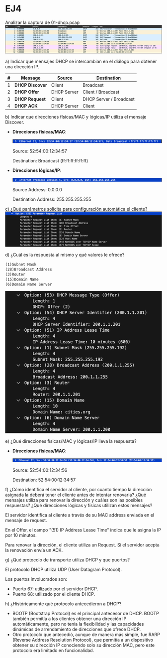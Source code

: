 # EJ4

Analizar la captura de 01-dhcp.pcap
![diagrama nat](./images/01-dhcp.png)

a) Indicar que mensajes DHCP se intercambian en el diálogo para obtener una dirección IP.

| #   | Message           | Source      | Destination             |
| --- | ----------------- | ----------- | ----------------------- |
| 1   | **DHCP Discover** | Client      | Broadcast               |
| 2   | **DHCP Offer**    | DHCP Server | Client / Broadcast      |
| 3   | **DHCP Request**  | Client      | DHCP Server / Broadcast |
| 4   | **DHCP ACK**      | DHCP Server | Client                  |

b) Indicar que direcciones físicas/MAC y lógicas/IP utiliza el mensaje Discover.

- **Direcciones físicas/MAC**:

  ![MAC](./images/01-discover-mac.png)

  Source: 52:54:00:12:34:57

  Destination: Broadcast (ff:ff:ff:ff:ff:ff)

- **Direcciones lógicas/IP**:

  ![IP](./images/01-discover-ip.png)

  Source Address: 0.0.0.0

  Destination Address: 255.255.255.255

c) ¿Qué parámetros solicita para configuración automática el cliente?
![req list](./images/01-req-list.png)

d) ¿Cuál es la respuesta al mismo y qué valores le ofrece?

    (1)Subnet Mask
    (28)Broadcast Address
    (3)Router
    (15)Domain Name
    (6)Domain Name Server

![req list](./images/01-req-offer.png)

e) ¿Qué direcciones físicas/MAC y lógicas/IP lleva la respuesta?

- **Direcciones físicas/MAC**:

  ![MAC](./images/01-discover-mac-res.png)

  Source: 52:54:00:12:34:56

  Destination: 52:54:00:12:34:57

f) ¿Cómo identifica el servidor al cliente, por cuanto tiempo la dirección asignada la deberá tener el cliente antes de intentar renovarla? ¿Qué mensajes utiliza para renovar la dirección y cuáles son las posibles respuestas? ¿Qué direcciones lógicas y físicas utilizan estos
mensajes?

El servidor identifica al cliente a través de su MAC address enviada en el mensaje de request.

En el Offer, el campo "(51) IP Address Lease Time" indica que le asigna la IP por 10 minutos.

Para renovar la dirección, el cliente utiliza un Request. Si el servidor acepta la renovación envía un ACK.

g) ¿Qué protocolo de transporte utiliza DHCP y que puertos?

El protocolo DHCP utiliza UDP (User Datagram Protocol).

Los puertos involucrados son:

- Puerto 67: utilizado por el servidor DHCP.
- Puerto 68: utilizado por el cliente DHCP.

h) ¿Históricamente qué protocolo antecedieron a DHCP?

- BOOTP (Bootstrap Protocol) es el principal antecesor de DHCP. BOOTP también permitía a los clientes obtener una dirección IP automáticamente, pero no tenía la flexibilidad y las capacidades dinámicas de arrendamiento de direcciones que ofrece DHCP.
- Otro protocolo que antecedió, aunque de manera más simple, fue RARP (Reverse Address Resolution Protocol), que permitía a un dispositivo obtener su dirección IP conociendo solo su dirección MAC, pero este protocolo era limitado en funcionalidad.
